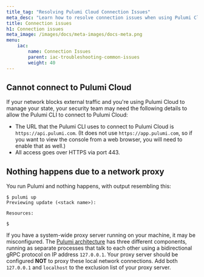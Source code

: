 ```yaml
---
title_tag: "Resolving Pulumi Cloud Connection Issues"
meta_desc: "Learn how to resolve connection issues when using Pulumi Cloud, including network proxy problems."
title: Connection issues
h1: Connection issues
meta_image: /images/docs/meta-images/docs-meta.png
menu:
    iac:
        name: Connection Issues
        parent: iac-troubleshooting-common-issues
        weight: 40
---
```


## Cannot connect to Pulumi Cloud

If your network blocks external traffic and you're using Pulumi Cloud to manage your state, your security team may need the following details to allow the Pulumi CLI to connect to Pulumi Cloud:

- The URL that the Pulumi CLI uses to connect to Pulumi Cloud is `https://api.pulumi.com`. (It does not use `https://app.pulumi.com`, so if you want to view the console from a web browser, you will need to enable that as well.)
- All access goes over HTTPS via port 443.

## Nothing happens due to a network proxy

You run Pulumi and nothing happens, with output resembling this:

```
$ pulumi up
Previewing update (<stack name>):

Resources:

$
```

If you have a system-wide proxy server running on your machine, it may be misconfigured. The [Pulumi architecture](/docs/concepts/how-pulumi-works/) has three different components, running as separate processes that talk to each other using a bidirectional gRPC protocol on IP address `127.0.0.1`. Your proxy server should be configured **NOT** to proxy these local network connections. Add both `127.0.0.1` and `localhost` to the exclusion list of your proxy server.
